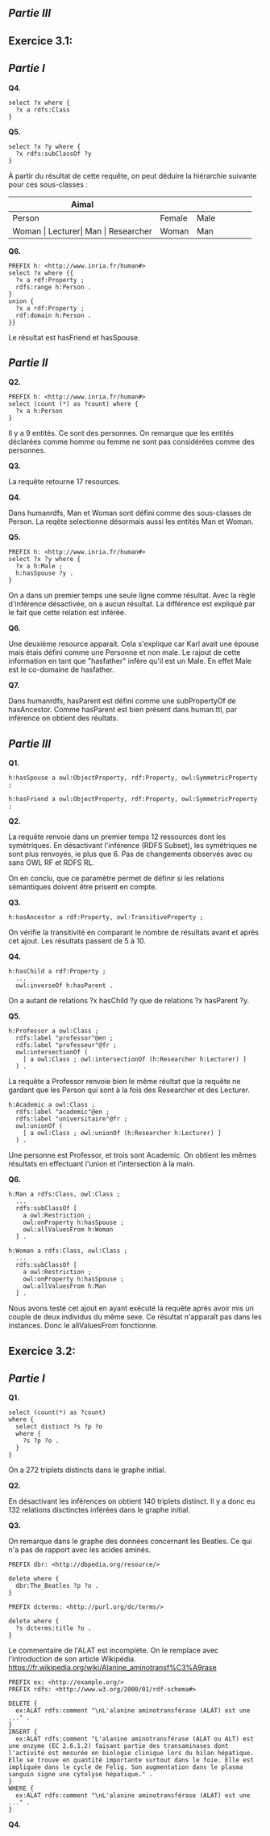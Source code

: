 
##	*Partie III* 


## Exercice 3.1:

##	*Partie I* 

**Q4.**
```
select ?x where {
  ?x a rdfs:Class
}
```
**Q5.**
```
select ?x ?y where {
  ?x rdfs:subClassOf ?y
}
```
À partir du résultat de cette requête, on peut déduire la hiérarchie suivante pour ces sous-classes :

|Aimal|||||||
| - |-|-|-|-|-|-|
|Person|Female|Male|
|Woman \| Lecturer\| Man \| Researcher |Woman|Man|

 
**Q6.**
```
PREFIX h: <http://www.inria.fr/human#>
select ?x where {{
  ?x a rdf:Property ;
  rdfs:range h:Person .
}
union {
  ?x a rdf:Property ;
  rdf:domain h:Person .
}}
```
Le résultat est hasFriend et hasSpouse.

##	*Partie II*

**Q2.**
```
PREFIX h: <http://www.inria.fr/human#>
select (count (*) as ?count) where {
  ?x a h:Person
}
```
Il y a 9 entités. Ce sont des personnes. On remarque que les entités déclarées comme homme ou femme ne sont pas considérées comme des personnes.

**Q3.**

La requête retourne 17 resources.

**Q4.**

Dans humanrdfs, Man et Woman sont défini comme des sous-classes de Person. La reqête selectionne désormais aussi les entités Man et Woman.

**Q5.**
```
PREFIX h: <http://www.inria.fr/human#>
select ?x ?y where {
  ?x a h:Male ;
  h:hasSpouse ?y .
}
```
On a dans un premier temps une seule ligne comme résultat. Avec la règle d'inférence désactivée, on a aucun résultat.
La différence est expliqué par le fait que cette relation est inférée.

**Q6.**

Une deuxième resource apparait. Cela s'explique car Karl avait une épouse mais étais défini comme une Personne et non male. Le rajout de cette information en tant que "hasfather" infère qu'il est un Male. En effet Male est le co-domaine de hasfather.

**Q7.**

Dans humanrdfs, hasParent est défini comme une subPropertyOf de hasAncestor. Comme hasParent est bien présent dans human.ttl, par inférence on obtient des réultats.


##	*Partie III* 

**Q1.**
```
h:hasSpouse a owl:ObjectProperty, rdf:Property, owl:SymmetricProperty ;
```
```
h:hasFriend a owl:ObjectProperty, rdf:Property, owl:SymmetricProperty ;
```
**Q2.**

La requête renvoie dans un premier temps 12 ressources dont les symétriques. En désactivant l'inférence (RDFS Subset), les symétriques ne sont plus renvoyés, ie plus que 6.
Pas de changements observés avec ou sans OWL RF et RDFS RL. 

On en conclu, que ce paramètre permet de définir si les relations sémantiques doivent être prisent en compte.

**Q3.**
```
h:hasAncestor a rdf:Property, owl:TransitiveProperty ;
```
On vérifie la transitivité en comparant le nombre de résultats avant et après cet ajout. Les résultats passent de 5 à 10.


**Q4.**
```
h:hasChild a rdf:Property ;
  ...
  owl:inverseOf h:hasParent .
```
On a autant de relations ?x hasChild ?y que de relations ?x hasParent ?y.

**Q5.**
```
h:Professor a owl:Class ;
  rdfs:label "professor"@en ;
  rdfs:label "professeur"@fr ;
  owl:intersectionOf (                          
    [ a owl:Class ; owl:intersectionOf (h:Researcher h:Lecturer) ]                                                                     
  ) .
```
La requête a Professor renvoie bien le même réultat que la requête ne gardant que les Person qui sont à la fois des Researcher et des Lecturer.

```
h:Academic a owl:Class ;
  rdfs:label "academic"@en ;
  rdfs:label "universitaire"@fr ;
  owl:unionOf (                          
    [ a owl:Class ; owl:unionOf (h:Researcher h:Lecturer) ]                                                                     
  ) .
```
Une personne est Professor, et trois sont Academic. On obtient les mêmes résultats en effectuant l'union et l'intersection à la main.

**Q6.**
```
h:Man a rdfs:Class, owl:Class ;
  ...
  rdfs:subClassOf [
    a owl:Restriction ;
    owl:onProperty h:hasSpouse ;
    owl:allValuesFrom h:Woman
  ] .

h:Woman a rdfs:Class, owl:Class ;
  ...
  rdfs:subClassOf [
    a owl:Restriction ;
    owl:onProperty h:hasSpouse ;
    owl:allValuesFrom h:Man
  ] .
```
Nous avons testé cet ajout en ayant exécuté la requête après avoir mis un couple de deux individus du même sexe. Ce résultat n'apparaît pas dans les instances. Donc le allValuesFrom fonctionne.

## Exercice 3.2:

##	*Partie I* 

**Q1.**
```
select (count(*) as ?count)
where {
  select distinct ?s ?p ?o
  where {
    ?s ?p ?o .
  }
}
```
On a 272 triplets distincts dans le graphe initial.

**Q2.**

En désactivant les inférences on obtient 140 triplets distinct. Il y a donc eu 132 relations disctinctes inférées dans le graphe initial.

**Q3.**

On remarque dans le graphe des données concernant les Beatles. Ce qui n'a pas de rapport avec les acides aminés.
```
PREFIX dbr: <http://dbpedia.org/resource/>

delete where {
  dbr:The_Beatles ?p ?o .
}
```
```
PREFIX dcterms: <http://purl.org/dc/terms/>

delete where {
  ?s dcterms:title ?o .
}
```

Le commentaire de l'ALAT est incomplète. On le remplace avec l'introduction de son article Wikipédia.
https://fr.wikipedia.org/wiki/Alanine_aminotransf%C3%A9rase
```
PREFIX ex: <http://example.org/>
PREFIX rdfs: <http://www.w3.org/2000/01/rdf-schema#>

DELETE {
  ex:ALAT rdfs:comment "\nL'alanine aminotransférase (ALAT) est une ..." .
}
INSERT {
  ex:ALAT rdfs:comment "L'alanine aminotransférase (ALAT ou ALT) est une enzyme (EC 2.6.1.2) faisant partie des transaminases dont l'activité est mesurée en biologie clinique lors du bilan hépatique. Elle se trouve en quantité importante surtout dans le foie. Elle est impliquée dans le cycle de Felig. Son augmentation dans le plasma sanguin signe une cytolyse hépatique." .
}
WHERE {
  ex:ALAT rdfs:comment "\nL'alanine aminotransférase (ALAT) est une ..." .
}
```

**Q4.**
